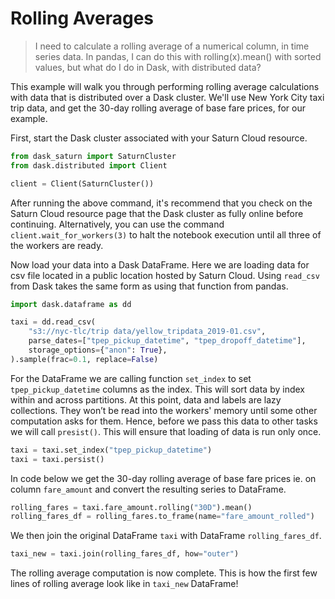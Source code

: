 # Rolling Averages
> I need to calculate a rolling average of a numerical column, in time series data. In pandas, I can do this with rolling(x).mean() with sorted values, but what do I do in Dask, with distributed data?

This example will walk you through performing rolling average calculations with data that is distributed over a Dask cluster. We'll use New York City taxi trip data, and get the 30-day rolling average of base fare prices, for our example.

First, start the Dask cluster associated with your Saturn Cloud resource.


```python
from dask_saturn import SaturnCluster
from dask.distributed import Client

client = Client(SaturnCluster())
```

After running the above command, it's recommend that you check on the Saturn Cloud resource page that the Dask cluster as fully online before continuing. Alternatively, you can use the command `client.wait_for_workers(3)` to halt the notebook execution until all three of the workers are ready.

Now load your data into a Dask DataFrame. Here we are loading data for csv file located in a public location hosted by Saturn Cloud. Using `read_csv` from Dask takes the same form as using that function from pandas.


```python
import dask.dataframe as dd

taxi = dd.read_csv(
    "s3://nyc-tlc/trip data/yellow_tripdata_2019-01.csv",
    parse_dates=["tpep_pickup_datetime", "tpep_dropoff_datetime"],
    storage_options={"anon": True},
).sample(frac=0.1, replace=False)
```

For the DataFrame we are calling function `set_index` to set `tpep_pickup_datetime` columns as the index. This will sort data by index within and across partitions. At this point, data and labels are lazy collections. They won’t be read into the workers' memory until some other computation asks for them. Hence, before we pass this data to other tasks we will call `presist()`. This will ensure that loading of data is run only once.


```python
taxi = taxi.set_index("tpep_pickup_datetime")
taxi = taxi.persist()
```

In code below we get the 30-day rolling average of base fare prices ie. on column `fare_amount` and convert the resulting series to DataFrame.


```python
rolling_fares = taxi.fare_amount.rolling("30D").mean()
rolling_fares_df = rolling_fares.to_frame(name="fare_amount_rolled")
```

We then join the original DataFrame `taxi` with DataFrame `rolling_fares_df`.


```python
taxi_new = taxi.join(rolling_fares_df, how="outer")
```

The rolling average computation is now complete. This is how the first few lines of rolling average look like in `taxi_new` DataFrame!




